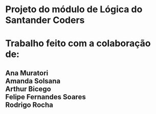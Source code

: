 # Projeto do módulo de Lógica do Santander Coders

<h1>Trabalho feito com a colaboração de:</h1> 

<h2>
Ana Muratori<br>
Amanda Solsana<br>
Arthur Bicego<br>
Felipe Fernandes Soares<br>
Rodrigo Rocha
</h2>

